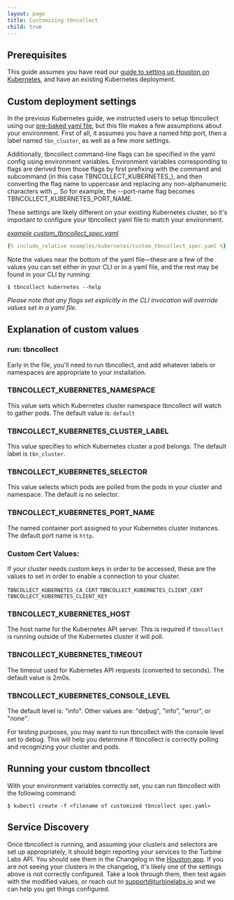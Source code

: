 ```yaml
---
layout: page
title: Customizing tbncollect
child: true
---
```


[//]: # ( Copyright 2017 Turbine Labs, Inc.                                   )
[//]: # ( you may not use this file except in compliance with the License.    )
[//]: # ( You may obtain a copy of the License at                             )
[//]: # (                                                                     )
[//]: # (     http://www.apache.org/licenses/LICENSE-2.0                      )
[//]: # (                                                                     )
[//]: # ( Unless required by applicable law or agreed to in writing, software )
[//]: # ( distributed under the License is distributed on an "AS IS" BASIS,   )
[//]: # ( WITHOUT WARRANTIES OR CONDITIONS OF ANY KIND, either express or     )
[//]: # ( implied. See the License for the specific language governing        )
[//]: # ( permissions and limitations under the License.                      )

[//]: # (Customizing tbncollect For Your Kubernetes Environment)


## Prerequisites

This guide assumes you have read our
[guide to setting up Houston on Kubernetes](./kubernetes.html), and have an
existing Kubernetes deployment.

## Custom deployment settings

In the previous Kubernetes guide, we instructed users to setup tbncollect using
our [pre-baked yaml file](examples/kubernetes/tbncollect_spec.yaml), but
this file makes a few assumptions about your environment. First of all, it
assumes you have a named http port, then a label named `tbn_cluster`, as well
as a few more settings.

Additionally, tbncollect command-line flags can be specified in the yaml config
using environment variables. Environment variables corresponding to flags are
derived from those flags by first prefixing with the command and subcommand
(in this case TBNCOLLECT_KUBERNETES_), and then converting the flag name to
uppercase and replacing any non-alphanumeric characters with _. So for example,
the --port-name flag becomes TBNCOLLECT_KUBERNETES_PORT_NAME.

These settings are likely different on your existing Kubernetes cluster, so
it's important to configure your tbncollect yaml file to match your environment.

*[example custom_tbncollect_spec.yaml](examples/kubernetes/custom_tbncollect_spec.yaml)*

```yaml
{% include_relative examples/kubernetes/custom_tbncollect_spec.yaml %}
```

Note the values near the bottom of the yaml file—these are a few of the values
you can set either in your CLI or in a yaml file, and the rest may be found in
your CLI by running:

```console
$ tbncollect kubernetes --help
```

*Please note that any flags set explicitly in the CLI invocation will
override values set in a yaml file.*

## Explanation of custom values

### run: tbncollect

Early in the file, you'll need to run tbncollect, and add whatever labels or
namespaces are appropriate to your installation.

### TBNCOLLECT_KUBERNETES_NAMESPACE

This value sets which Kubernetes cluster namespace tbncollect will watch to
gather pods. The default value is: `default`

### TBNCOLLECT_KUBERNETES_CLUSTER_LABEL

This value specifies to which Kubernetes cluster a pod belongs. The default
label is `tbn_cluster`.

### TBNCOLLECT_KUBERNETES_SELECTOR

This value selects which pods are polled from the pods in your cluster and
namespace. The default is no selector.

### TBNCOLLECT_KUBERNETES_PORT_NAME

The named container port assigned to your Kubernetes cluster instances. The
default port name is `http`.

### Custom Cert Values:

If your cluster needs custom keys in
order to be accessed, these are the values to set in order to enable a
connection to your cluster.

`TBNCOLLECT_KUBERNETES_CA_CERT`
`TBNCOLLECT_KUBERNETES_CLIENT_CERT`
`TBNCOLLECT_KUBERNETES_CLIENT_KEY`

### TBNCOLLECT_KUBERNETES_HOST

The host name for the Kubernetes API server. This is required if `tbncollect`
is running outside of the Kubernetes cluster it will poll.

### TBNCOLLECT_KUBERNETES_TIMEOUT

The timeout used for Kubernetes API requests (converted to seconds). The
default value is 2m0s.

### TBNCOLLECT_KUBERNETES_CONSOLE_LEVEL

The default level is: "info". Other values are: "debug", "info", "error", or
"none".

For testing purposes, you may want to run tbncollect with the console level set
to debug. This will help you determine if tbncollect is correctly polling and
recognizing your cluster and pods.

## Running your custom tbncollect

With your environment variables correctly set, you can run tbncollect with the
following command:

```console
$ kubectl create -f <filename of customized tbncollect spec.yaml>
```

## Service Discovery

Once tbncollect is running, and assuming your clusters and selectors are set up
appropriately, it should begin reporting your services to the Turbine Labs API.
You should see them in the Changelog in the [Houston app](https://app.turbinelabs.io/). If you are not seeing your clusters in the
changelog, it's likely one of the settings above is not correctly configured.
Take a look through them, then test again with the modified values, or reach
out to support@turbinelabs.io and we can help you get things configured.
